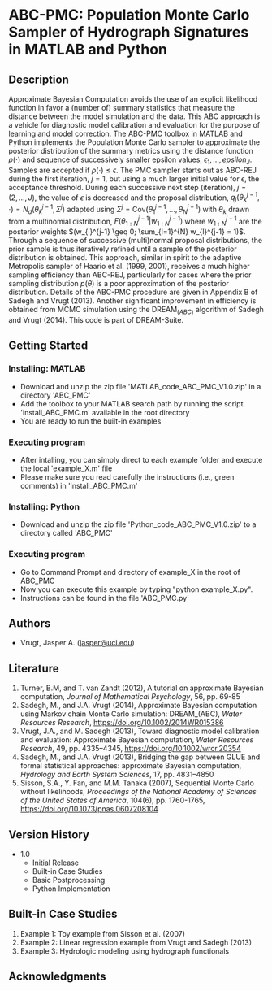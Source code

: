 # ABC-PMC: Population Monte Carlo Sampler of Hydrograph Signatures in MATLAB and Python

## Description

Approximate Bayesian Computation avoids the use of an explicit likelihood function in favor a (number of) summary statistics that measure the distance between the model simulation and the data. This ABC approach is a vehicle for diagnostic model calibration and evaluation for the purpose of learning and model correction. The ABC-PMC toolbox in MATLAB and Python implements the Population Monte Carlo sampler to approximate the posterior distribution of the summary metrics using the distance function $\rho(\cdot)$ and sequence of successively smaller epsilon values, $\epsilon_{1},\ldots,epsilon_{J}$. Samples are accepted if $\rho(\cdot) \leq \epsilon$. The PMC sampler starts out as ABC-REJ during the first iteration, $j = 1$, but using a much larger initial value for $\epsilon$, the acceptance threshold. During each successive next step (iteration), $j = (2,\ldots,J)$, the value of $\epsilon$ is decreased and the proposal distribution, $q_{j}(\theta_{k}^{j−1},\cdot) = N_{d}(\theta_{k}^{j−1},\Sigma^{j})$ adapted using $\Sigma^{j} = \text{Cov}(\theta_{1}^{j−1},\ldots,\theta_{N}^{j−1})$ with $\theta_{k}$ drawn from a multinomial distribution, $F(\theta_{1:N}^{j−1} \vert w_{1:N}^{j-1})$ where $w_{1:N}^{j-1}$ are the posterior weights $(w_{l}^{j-1} \geq 0; \sum_{l=1}^{N} w_{l}^{j-1} = 1)$. Through a sequence of successive (multi)normal proposal distributions, the prior sample is thus iteratively refined until a sample of the posterior distribution is obtained. This approach, similar in spirit to the adaptive Metropolis sampler of Haario et al. (1999, 2001), receives a much higher sampling efficiency than ABC-REJ, particularly for cases where the prior sampling distribution $p(\theta)$ is a poor approximation of the posterior distribution. Details of the ABC-PMC procedure are given in Appendix B of Sadegh and Vrugt (2013). Another significant improvement in efficiency is obtained from MCMC simulation using the DREAM$_{(ABC)}$ algorithm of Sadegh and Vrugt (2014). This code is part of DREAM-Suite.

## Getting Started

### Installing: MATLAB

* Download and unzip the zip file 'MATLAB_code_ABC_PMC_V1.0.zip' in a directory 'ABC_PMC'
* Add the toolbox to your MATLAB search path by running the script 'install_ABC_PMC.m' available in the root directory
* You are ready to run the built-in examples

### Executing program

* After intalling, you can simply direct to each example folder and execute the local 'example_X.m' file
* Please make sure you read carefully the instructions (i.e., green comments) in 'install_ABC_PMC.m'  

### Installing: Python

* Download and unzip the zip file 'Python_code_ABC_PMC_V1.0.zip' to a directory called 'ABC_PMC'

### Executing program

* Go to Command Prompt and directory of example_X in the root of ABC_PMC
* Now you can execute this example by typing "python example_X.py".
* Instructions can be found in the file 'ABC_PMC.py' 
  
## Authors

* Vrugt, Jasper A. (jasper@uci.edu) 

## Literature
1. Turner, B.M, and T. van Zandt (2012), A tutorial on approximate Bayesian computation, _Journal of Mathematical Psychology_, 56, pp. 69-85
2. Sadegh, M., and J.A. Vrugt (2014), Approximate Bayesian computation using Markov chain Monte Carlo simulation: DREAM_(ABC), _Water Resources Research_, https://doi.org/10.1002/2014WR015386
3. Vrugt, J.A., and M. Sadegh (2013), Toward diagnostic model calibration and evaluation: Approximate Bayesian computation, _Water Resources Research_, 49, pp. 4335–4345, https://doi.org/10.1002/wrcr.20354
4. Sadegh, M., and J.A. Vrugt (2013), Bridging the gap between GLUE and formal statistical approaches: approximate Bayesian computation, _Hydrology and Earth System Sciences_, 17, pp. 4831–4850
5. Sisson, S.A., Y. Fan, and M.M. Tanaka (2007), Sequential Monte Carlo without likelihoods, _Proceedings of the National Academy of Sciences of the United States of America_, 104(6), pp. 1760-1765, https://doi.org/10.1073/pnas.0607208104

## Version History

* 1.0
    * Initial Release
    * Built-in Case Studies
    * Basic Postprocessing
    * Python Implementation

## Built-in Case Studies

1. Example 1: Toy example from Sisson et al. (2007)
2. Example 2: Linear regression example from Vrugt and Sadegh (2013)
3. Example 3: Hydrologic modeling using hydrograph functionals

## Acknowledgments
